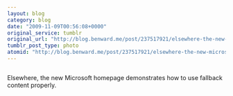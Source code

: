 ```yaml
---
layout: blog
category: blog
date: "2009-11-09T00:56:08+0000"
original_service: tumblr
original_url: "http://blog.benward.me/post/237517921/elsewhere-the-new-microsoft-homepage-demonstrates"
tumblr_post_type: photo
atomid: "http://blog.benward.me/post/237517921/elsewhere-the-new-microsoft-homepage-demonstrates"
---
```

<figure class="photo">
  <img src="http://benward.me/res/tumblr/media/237517921/0.jpg" alt="">
</figure>

Elsewhere, the new Microsoft homepage demonstrates how to use fallback content properly.